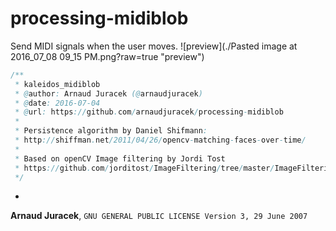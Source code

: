 # processing-midiblob
Send MIDI signals when the user moves.
![preview](./Pasted image at 2016_07_08 09_15 PM.png?raw=true "preview")

```java
/**
 * kaleidos_midiblob
 * @author: Arnaud Juracek (@arnaudjuracek)
 * @date: 2016-07-04
 * @url: https://github.com/arnaudjuracek/processing-midiblob
 *
 * Persistence algorithm by Daniel Shifmann:
 * http://shiffman.net/2011/04/26/opencv-matching-faces-over-time/
 *
 * Based on openCV Image filtering by Jordi Tost
 * https://github.com/jorditost/ImageFiltering/tree/master/ImageFilteringWithBlobPersistence
 */
```

-
**Arnaud Juracek**, `GNU GENERAL PUBLIC LICENSE Version 3, 29 June 2007`
